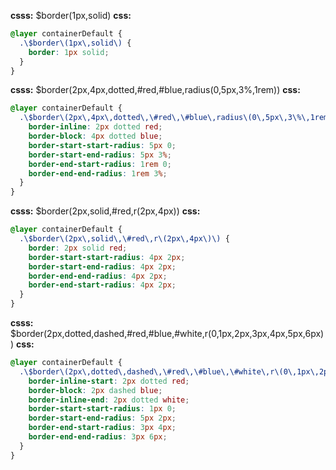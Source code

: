 **csss:** $border(1px,solid)
**css:**
```css
@layer containerDefault {
  .\$border\(1px\,solid\) {
    border: 1px solid;
  }
}
```

**csss:** $border(2px,4px,dotted,#red,#blue,radius(0,5px,3%,1rem))
**css:**
```css
@layer containerDefault {
  .\$border\(2px\,4px\,dotted\,\#red\,\#blue\,radius\(0\,5px\,3\%\,1rem\)\) {
    border-inline: 2px dotted red;
    border-block: 4px dotted blue;
    border-start-start-radius: 5px 0;
    border-start-end-radius: 5px 3%;
    border-end-start-radius: 1rem 0;
    border-end-end-radius: 1rem 3%;
  }
}
```

**csss:** $border(2px,solid,#red,r(2px,4px))
**css:**
```css
@layer containerDefault {
  .\$border\(2px\,solid\,\#red\,r\(2px\,4px\)\) {
    border: 2px solid red;
    border-start-start-radius: 4px 2px;
    border-start-end-radius: 4px 2px;
    border-end-end-radius: 4px 2px;
    border-end-start-radius: 4px 2px;
  }
}
```

**csss:** $border(2px,dotted,dashed,#red,#blue,#white,r(0,1px,2px,3px,4px,5px,6px))
**css:**
```css
@layer containerDefault {
  .\$border\(2px\,dotted\,dashed\,\#red\,\#blue\,\#white\,r\(0\,1px\,2px\,3px\,4px\,5px\,6px\)\) {
    border-inline-start: 2px dotted red;
    border-block: 2px dashed blue;
    border-inline-end: 2px dotted white;
    border-start-start-radius: 1px 0;
    border-start-end-radius: 5px 2px;
    border-end-start-radius: 3px 4px;
    border-end-end-radius: 3px 6px;
  }
}
```